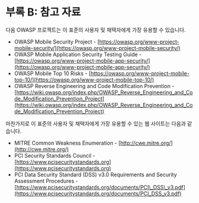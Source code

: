 # 부록 B: 참고 자료

다음 OWASP 프로젝트는 이 표준의 사용자 및 채택자에게 가장 유용할 수 있습니다.

- OWASP Mobile Security Project - [https://owasp.org/www-project-mobile-security/](https://owasp.org/www-project-mobile-security/)
- OWASP Mobile Application Security Testing Guide - [https://owasp.org/www-project-mobile-app-security/](https://owasp.org/www-project-mobile-app-security/)
- OWASP Mobile Top 10 Risks - [https://owasp.org/www-project-mobile-top-10/](https://owasp.org/www-project-mobile-top-10/)
- OWASP Reverse Engineering and Code Modification Prevention - [https://wiki.owasp.org/index.php/OWASP_Reverse_Engineering_and_Code_Modification_Prevention_Project](https://wiki.owasp.org/index.php/OWASP_Reverse_Engineering_and_Code_Modification_Prevention_Project)

마찬가지로 이 표준의 사용자 및 채택자에게 가장 유용할 수 있는 웹 사이트는 다음과 같습니다.

- MITRE Common Weakness Enumeration - [http://cwe.mitre.org/](http://cwe.mitre.org/)
- PCI Security Standards Council - [https://www.pcisecuritystandards.org](https://www.pcisecuritystandards.org)
- PCI Data Security Standard (DSS) v3.0 Requirements and Security Assessment Procedures - [https://www.pcisecuritystandards.org/documents/PCI\_DSS\_v3.pdf](https://www.pcisecuritystandards.org/documents/PCI_DSS_v3.pdf)
